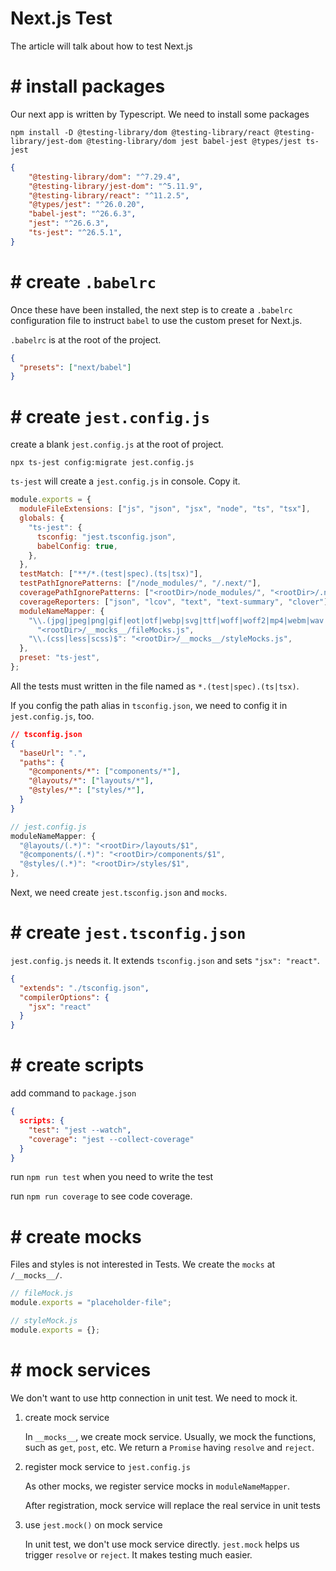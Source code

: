 #  Next.js Test

The article will talk about how to test Next.js

# #  install packages

Our next app is written by Typescript. We need to install some packages

```command
npm install -D @testing-library/dom @testing-library/react @testing-library/jest-dom @testing-library/dom jest babel-jest @types/jest ts-jest
```

```json
{
    "@testing-library/dom": "^7.29.4",
    "@testing-library/jest-dom": "^5.11.9",
    "@testing-library/react": "^11.2.5",
    "@types/jest": "^26.0.20",
    "babel-jest": "^26.6.3",
    "jest": "^26.6.3",
    "ts-jest": "^26.5.1",
}
```

# #  create `.babelrc`

Once these have been installed, the next step is to create a `.babelrc` configuration file to instruct `babel` to use the custom preset for Next.js. 

`.babelrc` is at the root of the project.

```json
{
  "presets": ["next/babel"]
}
```

# #  create `jest.config.js`

create a blank `jest.config.js` at the root of project.

```command
npx ts-jest config:migrate jest.config.js
```

`ts-jest` will create a `jest.config.js` in console. Copy it.

```javascript
module.exports = {
  moduleFileExtensions: ["js", "json", "jsx", "node", "ts", "tsx"],
  globals: {
    "ts-jest": {
      tsconfig: "jest.tsconfig.json",
      babelConfig: true,
    },
  },
  testMatch: ["**/*.(test|spec).(ts|tsx)"],
  testPathIgnorePatterns: ["/node_modules/", "/.next/"],
  coveragePathIgnorePatterns: ["<rootDir>/node_modules/", "<rootDir>/.next/"],
  coverageReporters: ["json", "lcov", "text", "text-summary", "clover"],
  moduleNameMapper: {
    "\\.(jpg|jpeg|png|gif|eot|otf|webp|svg|ttf|woff|woff2|mp4|webm|wav|mp3|m4a|aac|oga)$":
      "<rootDir>/__mocks__/fileMocks.js",
    "\\.(css|less|scss)$": "<rootDir>/__mocks__/styleMocks.js",
  },
  preset: "ts-jest",
};
```

All the tests must written in the file named as `*.(test|spec).(ts|tsx)`.

If you config the path alias in `tsconfig.json`, we need to config it in `jest.config.js`, too.

```json
// tsconfig.json
{
  "baseUrl": ".",
  "paths": {
    "@components/*": ["components/*"],
    "@layouts/*": ["layouts/*"],
    "@styles/*": ["styles/*"],
  }
}
```

```javascript
// jest.config.js
moduleNameMapper: {
  "@layouts/(.*)": "<rootDir>/layouts/$1",
  "@components/(.*)": "<rootDir>/components/$1",
  "@styles/(.*)": "<rootDir>/styles/$1",
},
```

Next, we need create `jest.tsconfig.json` and `mocks`.

# #  create `jest.tsconfig.json`

`jest.config.js` needs it. It extends `tsconfig.json` and sets `"jsx": "react"`.

```json
{
  "extends": "./tsconfig.json",
  "compilerOptions": {
    "jsx": "react"
  }
}
```

# #  create scripts

add command to `package.json`

```json
{
  scripts: {
    "test": "jest --watch",
    "coverage": "jest --collect-coverage"
  }
}
```

run `npm run test` when you need to write the test

run `npm run coverage` to see code coverage.

# #  create mocks

Files and styles is not interested in Tests. We create the `mocks` at `/__mocks__/`.

```javascript
// fileMock.js
module.exports = "placeholder-file";
```

```javascript
// styleMock.js
module.exports = {};
```

# #  mock services

We don't want to use http connection in unit test. We need to mock it.

1. create mock service

    In `__mocks__`, we create mock service. Usually, we mock the functions, such as `get`, `post`, etc. We return a `Promise` having `resolve` and `reject`.

2. register mock service to `jest.config.js`

    As other mocks, we register service mocks in `moduleNameMapper`.

    After registration, mock service will replace the real service in unit tests

3. use `jest.mock()` on mock service

    In unit test, we don't use mock service directly. `jest.mock` helps us trigger `resolve` or `reject`. It makes testing much easier.



